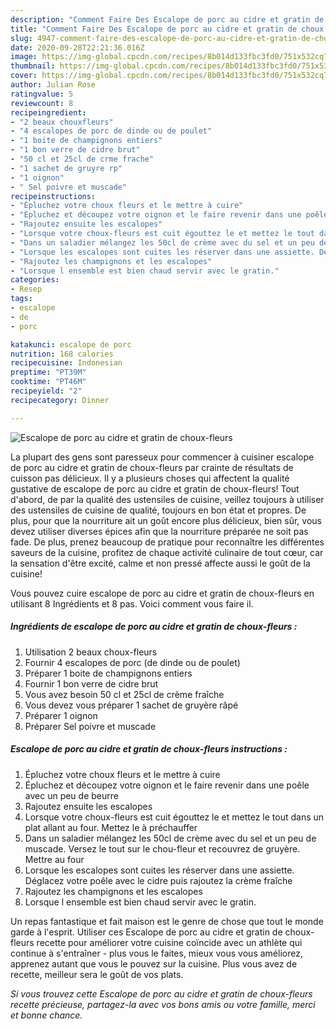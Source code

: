 ```yaml
---
description: "Comment Faire Des Escalope de porc au cidre et gratin de choux-fleurs"
title: "Comment Faire Des Escalope de porc au cidre et gratin de choux-fleurs"
slug: 4947-comment-faire-des-escalope-de-porc-au-cidre-et-gratin-de-choux-fleurs
date: 2020-09-28T22:21:36.016Z
image: https://img-global.cpcdn.com/recipes/8b014d133fbc3fd0/751x532cq70/escalope-de-porc-au-cidre-et-gratin-de-choux-fleurs-photo-principale-de-la-recette.jpg
thumbnail: https://img-global.cpcdn.com/recipes/8b014d133fbc3fd0/751x532cq70/escalope-de-porc-au-cidre-et-gratin-de-choux-fleurs-photo-principale-de-la-recette.jpg
cover: https://img-global.cpcdn.com/recipes/8b014d133fbc3fd0/751x532cq70/escalope-de-porc-au-cidre-et-gratin-de-choux-fleurs-photo-principale-de-la-recette.jpg
author: Julian Rose
ratingvalue: 5
reviewcount: 8
recipeingredient:
- "2 beaux chouxfleurs"
- "4 escalopes de porc de dinde ou de poulet"
- "1 boite de champignons entiers"
- "1 bon verre de cidre brut"
- "50 cl et 25cl de crme frache"
- "1 sachet de gruyre rp"
- "1 oignon"
- " Sel poivre et muscade"
recipeinstructions:
- "Épluchez votre choux fleurs et le mettre à cuire"
- "Épluchez et découpez votre oignon et le faire revenir dans une poêle avec un peu de beurre"
- "Rajoutez ensuite les escalopes"
- "Lorsque votre choux-fleurs est cuit égouttez le et mettez le tout dans un plat allant au four. Mettez le à préchauffer"
- "Dans un saladier mélangez les 50cl de crème avec du sel et un peu de muscade. Versez le tout sur le chou-fleur et recouvrez de gruyère. Mettre au four"
- "Lorsque les escalopes sont cuites les réserver dans une assiette. Déglacez votre poêle avec le cidre puis rajoutez la crème fraîche"
- "Rajoutez les champignons et les escalopes"
- "Lorsque l ensemble est bien chaud servir avec le gratin."
categories:
- Resep
tags:
- escalope
- de
- porc

katakunci: escalope de porc 
nutrition: 168 calories
recipecuisine: Indonesian
preptime: "PT39M"
cooktime: "PT46M"
recipeyield: "2"
recipecategory: Dinner

---
```



![Escalope de porc au cidre et gratin de choux-fleurs](https://img-global.cpcdn.com/recipes/8b014d133fbc3fd0/751x532cq70/escalope-de-porc-au-cidre-et-gratin-de-choux-fleurs-photo-principale-de-la-recette.jpg)

La plupart des gens sont paresseux pour commencer à cuisiner escalope de porc au cidre et gratin de choux-fleurs par crainte de résultats de cuisson pas délicieux. Il y a plusieurs choses qui affectent la qualité gustative de escalope de porc au cidre et gratin de choux-fleurs! Tout d'abord, de par la qualité des ustensiles de cuisine, veillez toujours à utiliser des ustensiles de cuisine de qualité, toujours en bon état et propres. De plus, pour que la nourriture ait un goût encore plus délicieux, bien sûr, vous devez utiliser diverses épices afin que la nourriture préparée ne soit pas fade. De plus, prenez beaucoup de pratique pour reconnaître les différentes saveurs de la cuisine, profitez de chaque activité culinaire de tout cœur, car la sensation d'être excité, calme et non pressé affecte aussi le goût de la cuisine!

<!--inarticleads1-->

Vous pouvez cuire escalope de porc au cidre et gratin de choux-fleurs en utilisant 8 Ingrédients et 8 pas. Voici comment vous faire il.

##### Ingrédients de escalope de porc au cidre et gratin de choux-fleurs :

1. Utilisation 2 beaux choux-fleurs
1. Fournir 4 escalopes de porc (de dinde ou de poulet)
1. Préparer 1 boite de champignons entiers
1. Fournir 1 bon verre de cidre brut
1. Vous avez besoin 50 cl et 25cl de crème fraîche
1. Vous devez vous préparer 1 sachet de gruyère râpé
1. Préparer 1 oignon
1. Préparer  Sel poivre et muscade




<!--inarticleads2-->

##### Escalope de porc au cidre et gratin de choux-fleurs instructions :

1. Épluchez votre choux fleurs et le mettre à cuire
1. Épluchez et découpez votre oignon et le faire revenir dans une poêle avec un peu de beurre
1. Rajoutez ensuite les escalopes
1. Lorsque votre choux-fleurs est cuit égouttez le et mettez le tout dans un plat allant au four. Mettez le à préchauffer
1. Dans un saladier mélangez les 50cl de crème avec du sel et un peu de muscade. Versez le tout sur le chou-fleur et recouvrez de gruyère. Mettre au four
1. Lorsque les escalopes sont cuites les réserver dans une assiette. Déglacez votre poêle avec le cidre puis rajoutez la crème fraîche
1. Rajoutez les champignons et les escalopes
1. Lorsque l ensemble est bien chaud servir avec le gratin.




<!--inarticleads1-->

<p>
Un repas fantastique et fait maison est le genre de chose que tout le monde garde à l'esprit. Utiliser ces Escalope de porc au cidre et gratin de choux-fleurs recette pour améliorer votre cuisine coïncide avec un athlète qui continue à s'entraîner - plus vous le faites, mieux vous vous améliorez, apprenez autant que vous le pouvez sur la cuisine. Plus vous avez de recette, meilleur sera le goût de vos plats.
</p>

<p>
<i>Si vous trouvez cette Escalope de porc au cidre et gratin de choux-fleurs recette précieuse, partagez-la avec vos bons amis ou votre famille, merci et bonne chance.</i>
</p>

